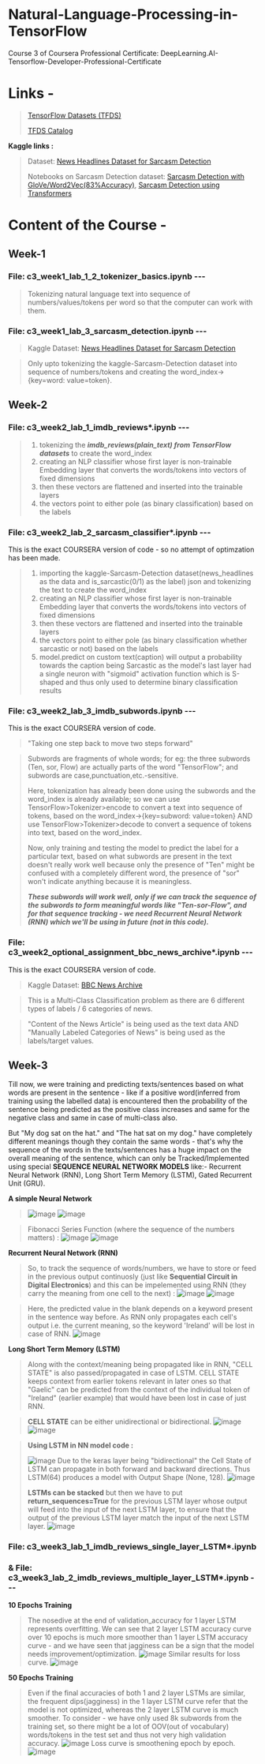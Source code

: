 # Natural-Language-Processing-in-TensorFlow
Course 3 of Coursera Professional Certificate: DeepLearning.AI-Tensorflow-Developer-Professional-Certificate

# Links -

> <a href="https://www.tensorflow.org/datasets" target="_blank">TensorFlow Datasets (TFDS)</a>
> 
> <a href="https://github.com/tensorflow/datasets/tree/master/docs/catalog">TFDS Catalog</a>

<b>Kaggle links :</b>
> Dataset: <a href="https://www.kaggle.com/rmisra/news-headlines-dataset-for-sarcasm-detection">News Headlines Dataset for Sarcasm Detection</a>
> 
> Notebooks on Sarcasm Detection dataset:
> <a href="https://www.kaggle.com/madz2000/sarcasm-detection-with-glove-word2vec-83-accuracy/notebook#TRAINING-WORD2VEC-MODEL">Sarcasm Detection with GloVe/Word2Vec(83%Accuracy)</a>, <a href="https://www.kaggle.com/gauravduttakiit/sarcasm-detection-using-transformers">Sarcasm Detection using Transformers</a>

# Content of the Course -

## Week-1

### File: c3_week1_lab_1_2_tokenizer_basics.ipynb ---
> Tokenizing natural language text into sequence of numbers/values/tokens per word so that the computer can work with them.

### File: c3_week1_lab_3_sarcasm_detection.ipynb ---
> Kaggle Dataset: <a href="https://www.kaggle.com/rmisra/news-headlines-dataset-for-sarcasm-detection">News Headlines Dataset for Sarcasm Detection</a>

> Only upto tokenizing the kaggle-Sarcasm-Detection dataset into sequence of numbers/tokens and creating the word_index->{key=word: value=token}.

## Week-2

### File: c3_week2_lab_1_imdb_reviews*.ipynb ---
> 1) tokenizing the <b><i>imdb_reviews(plain_text) from TensorFlow datasets</i></b> to create the word_index
> 2) creating an NLP classifier whose first layer is non-trainable Embedding layer that converts the words/tokens into vectors of fixed dimensions
> 3) then these vectors are flattened and inserted into the trainable layers
> 4) the vectors point to either pole (as binary classification) based on the labels

### File: c3_week2_lab_2_sarcasm_classifier*.ipynb ---
This is the exact COURSERA version of code - so no attempt of optimzation has been made.
> 1) importing the kaggle-Sarcasm-Detection dataset(news_headlines as the data and is_sarcastic(0/1) as the label) json and tokenizing the text to create the word_index
> 2) creating an NLP classifier whose first layer is non-trainable Embedding layer that converts the words/tokens into vectors of fixed dimensions
> 3) then these vectors are flattened and inserted into the trainable layers
> 4) the vectors point to either pole (as binary classification whether sarcastic or not) based on the labels
> 5) model.predict on custom text(caption) will output a probability towards the caption being Sarcastic as the model's last layer had a single neuron with "sigmoid" activation function which is S-shaped and thus only used to determine binary classification results

### File: c3_week2_lab_3_imdb_subwords.ipynb ---
This is the exact COURSERA version of code.
> "Taking one step back to move two steps forward"

> Subwords are fragments of whole words; for eg: the three subwords (Ten, sor, Flow) are actually parts of the word "TensorFlow"; and subwords are case,punctuation,etc.-sensitive.
>
> Here, tokenization has already been done using the subwords and the word_index is already available; so we can use TensorFlow>Tokenizer>encode to convert a text into sequence of tokens, based on the word_index->{key=subword: value=token} AND use TensorFlow>Tokenizer>decode to convert a sequence of tokens into text, based on the word_index.
> 
> Now, only training and testing the model to predict the label for a particular text, based on what subwords are present in the text doesn't really work well because only the presence of "Ten" might be confused with a completely different word, the presence of "sor" won't indicate anything because it is meaningless.
> 
> <b><i>These subwords will work well, only if we can track the sequence of the subwords to form meaningful words like "Ten-sor-Flow", and for that sequence tracking - we need Recurrent Neural Network (RNN) which we'll be using in future (not in this code).</i></b>

### File: c3_week2_optional_assignment_bbc_news_archive*.ipynb ---
This is the exact COURSERA version of code.
> Kaggle Dataset: <a href="https://www.kaggle.com/hgultekin/bbcnewsarchive">BBC News Archive</a>

> This is a Multi-Class Classification problem as there are 6 different types of labels / 6 categories of news.

> "Content of the News Article" is being used as the text data AND "Manually Labeled Categories of News" is being used as the labels/target values.

## Week-3

Till now, we were training and predicting texts/sentences based on what words are present in the sentence - like if a positive word(inferred from training using the labelled data) is encountered then the probability of the sentence being predicted as the positive class increases and same for the negative class and same in case of multi-class also.

But "My dog sat on the hat." and "The hat sat on my dog." have completely different meanings though they contain the same words - that's why the sequence of the words in the texts/sentences has a huge impact on the overall meaning of the sentence, which can only be Tracked/Implemented using special <b>SEQUENCE NEURAL NETWORK MODELS</b> like:- Recurrent Neural Network (RNN), Long Short Term Memory (LSTM), Gated Recurrent Unit (GRU).

<b>A simple Neural Network</b>
> ![image](https://user-images.githubusercontent.com/86871718/138137557-04ed311a-aca6-4e24-817c-673929f40c4d.png)
> ![image](https://user-images.githubusercontent.com/86871718/138137796-16508805-dc8f-402d-bf97-339796325ed3.png)

> Fibonacci Series Function (where the sequence of the numbers matters) :
> ![image](https://user-images.githubusercontent.com/86871718/138137825-a5539469-4945-4967-ba86-4e57fcfd21b0.png)
> ![image](https://user-images.githubusercontent.com/86871718/138137844-f4e6d51c-8ff2-42a2-9783-e9f8010614d9.png)

<b>Recurrent Neural Network (RNN)</b>

> So, to track the sequence of words/numbers, we have to store or feed in the previous output continuosly (just like <b>Sequential Circuit in Digital Electronics</b>) and this can be impelemented using RNN (they carry the meaning from one cell to the next) :
> ![image](https://user-images.githubusercontent.com/86871718/138137867-6ed97f73-7997-4850-b61b-2c4dfb77d729.png)
> ![image](https://user-images.githubusercontent.com/86871718/138137875-afc532bb-a043-408e-a94c-dee167bdb40d.png)

> Here, the predicted value in the blank depends on a keyword present in the sentence way before. As RNN only propagates each cell's output i.e. the current meaning, so the keyword 'Ireland' will be lost in case of RNN.
> ![image](https://user-images.githubusercontent.com/86871718/138138204-2125e5f4-c913-40b6-b917-e25463fb4a35.png)

<b>Long Short Term Memory (LSTM)</b>

> Along with the context/meaning being propagated like in RNN, "CELL STATE" is also passed/propagated in case of LSTM. CELL STATE keeps context from earlier tokens relevant in later ones so that "Gaelic" can be predicted from the context of the individual token of "Ireland" (earlier example) that would have been lost in case of just RNN.

> <b>CELL STATE</b> can be either unidirectional or bidirectional.
> ![image](https://user-images.githubusercontent.com/86871718/138149705-24cd32d3-65cc-47bb-b84e-f95d983ad120.png)
> ![image](https://user-images.githubusercontent.com/86871718/138149735-198ef47f-c1f5-43c5-94e1-eb7c0b1162dd.png)

> <b>Using LSTM in NN model code :</b>
> 
> ![image](https://user-images.githubusercontent.com/86871718/138155511-019334ff-0e25-46eb-a9f4-5d9c3d1d6b01.png)
> Due to the keras layer being "bidirectional" the Cell State of LSTM can propagate in both forward and backward directions. Thus LSTM(64) produces a model with Output Shape (None, 128).
> ![image](https://user-images.githubusercontent.com/86871718/138155841-8546ade6-c588-4946-9140-0aaff11aa710.png)
>
>
> <b>LSTMs can be stacked</b> but then we have to put <b>return_sequences=True</b> for the previous LSTM layer whose output will feed into the input of the next LSTM layer, to ensure that the output of the previous LSTM layer match the input of the next LSTM layer.
> ![image](https://user-images.githubusercontent.com/86871718/138155978-8f5a70cd-616a-482f-9775-712e10032a97.png)

### File: c3_week3_lab_1_imdb_reviews_single_layer_LSTM*.ipynb
### & File: c3_week3_lab_2_imdb_reviews_multiple_layer_LSTM*.ipynb ---
<b>10 Epochs Training</b>
> The nosedive at the end of validation_accuracy for 1 layer LSTM represents overfitting. We can see that 2 layer LSTM accuracy curve over 10 epochs is much more smoother than 1 layer LSTM accuracy curve - and we have seen that jagginess can be a sign that the model needs improvement/optimization.
> ![image](https://user-images.githubusercontent.com/86871718/138558301-211b070d-a9ed-4e1a-a787-70388467d3f0.png)
> Similar results for loss curve.
> ![image](https://user-images.githubusercontent.com/86871718/138558459-6886bb47-5aad-477c-bf3f-5699d38fea53.png)

<b>50 Epochs Training</b>
> Even if the final accuracies of both 1 and 2 layer LSTMs are similar, the frequent dips(jagginess) in the 1 layer LSTM curve refer that the model is not optimized, whereas the 2 layer LSTM curve is much smoother. To consider - we have only used 8k subwords from the training set, so there might be a lot of OOV(out of vocabulary) words/tokens in the test set and thus not very high validation accuracy.
> ![image](https://user-images.githubusercontent.com/86871718/138558504-81dcc27f-071a-4a1d-aedc-d205c9337b04.png)
> Loss curve is smoothening epoch by epoch.
> ![image](https://user-images.githubusercontent.com/86871718/138558651-7eece94b-019b-459d-8e5a-e048f04e26c2.png)





